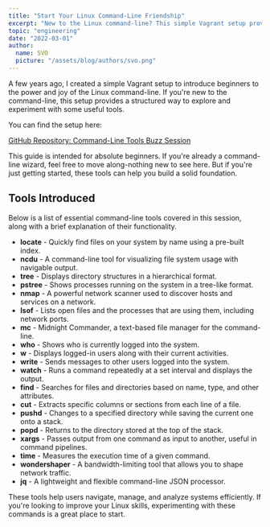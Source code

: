 ```yaml
---
title: "Start Your Linux Command-Line Friendship"
excerpt: "New to the Linux command-line? This simple Vagrant setup provides a hands-on way to explore essential tools like locate, tree, nmap, and more. Whether you're navigating files, managing processes, or analyzing networks, this guide helps you build confidence and efficiency."
topic: "engineering"
date: "2022-03-01"
author:
  name: SVO
  picture: "/assets/blog/authors/svo.png"
---
```


A few years ago, I created a simple Vagrant setup to introduce beginners to the power and joy of the Linux command-line. If you're new to the command-line, this setup provides a structured way to explore and experiment with some useful tools.

You can find the setup here:

[GitHub Repository: Command-Line Tools Buzz Session](https://github.com/svo/command-line-tools-buzz-session)

This guide is intended for absolute beginners. If you're already a command-line wizard, feel free to move along-nothing new to see here. But if you're just getting started, these tools can help you build a solid foundation.

## Tools Introduced

Below is a list of essential command-line tools covered in this session, along with a brief explanation of their functionality.

- **locate** - Quickly find files on your system by name using a pre-built index.
- **ncdu** - A command-line tool for visualizing file system usage with navigable output.
- **tree** - Displays directory structures in a hierarchical format.
- **pstree** - Shows processes running on the system in a tree-like format.
- **nmap** - A powerful network scanner used to discover hosts and services on a network.
- **lsof** - Lists open files and the processes that are using them, including network ports.
- **mc** - Midnight Commander, a text-based file manager for the command-line.
- **who** - Shows who is currently logged into the system.
- **w** - Displays logged-in users along with their current activities.
- **write** - Sends messages to other users logged into the system.
- **watch** - Runs a command repeatedly at a set interval and displays the output.
- **find** - Searches for files and directories based on name, type, and other attributes.
- **cut** - Extracts specific columns or sections from each line of a file.
- **pushd** - Changes to a specified directory while saving the current one onto a stack.
- **popd** - Returns to the directory stored at the top of the stack.
- **xargs** - Passes output from one command as input to another, useful in command pipelines.
- **time** - Measures the execution time of a given command.
- **wondershaper** - A bandwidth-limiting tool that allows you to shape network traffic.
- **jq** - A lightweight and flexible command-line JSON processor.

These tools help users navigate, manage, and analyze systems efficiently. If you're looking to improve your Linux skills, experimenting with these commands is a great place to start.
